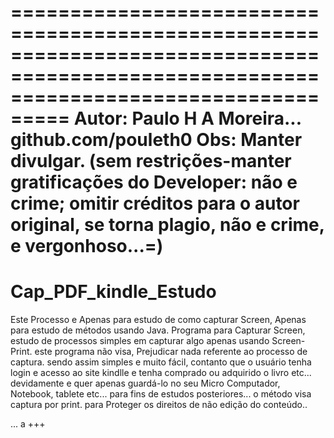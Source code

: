  =======================================================================================================================================
 Autor: Paulo H A Moreira...
 github.com/pouleth0
 Obs: Manter divulgar. (sem restrições-manter gratificações do Developer: não e crime; omitir créditos para o autor original, se torna
 plagio, não e crime, e vergonhoso...=)
 =======================================================================================================================================
 
# Cap_PDF_kindle_Estudo
Este Processo e Apenas para estudo de como capturar Screen, Apenas para estudo de métodos usando Java.
Programa para Capturar Screen, estudo de  processos simples em capturar algo apenas usando Screen-Print.
este programa não visa, Prejudicar nada referente ao processo de captura. sendo assim simples e muito fácil, contanto que o usuário tenha login e acesso ao site kindlle e tenha comprado ou adquirido o livro etc... devidamente e quer apenas guardá-lo no seu Micro Computador, Notebook, tablete etc... para fins de estudos posteriores... o método visa captura por print. para Proteger os direitos de não edição do conteúdo.. 

... a +++
